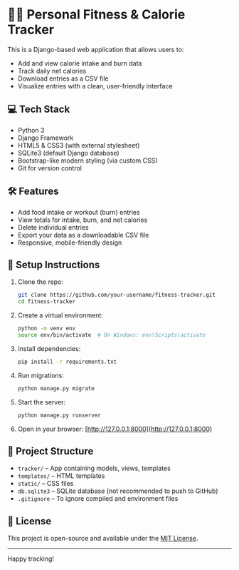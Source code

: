 # 🏃‍♀️ Personal Fitness & Calorie Tracker

This is a Django-based web application that allows users to:

- Add and view calorie intake and burn data
- Track daily net calories
- Download entries as a CSV file
- Visualize entries with a clean, user-friendly interface

## 💻 Tech Stack

- Python 3
- Django Framework
- HTML5 & CSS3 (with external stylesheet)
- SQLite3 (default Django database)
- Bootstrap-like modern styling (via custom CSS)
- Git for version control

## 🛠 Features

- Add food intake or workout (burn) entries
- View totals for intake, burn, and net calories
- Delete individual entries
- Export your data as a downloadable CSV file
- Responsive, mobile-friendly design

## 🚀 Setup Instructions

1. Clone the repo:
   ```bash
   git clone https://github.com/your-username/fitness-tracker.git
   cd fitness-tracker
   ```

2. Create a virtual environment:
   ```bash
   python -m venv env
   source env/bin/activate  # On Windows: env\Scripts\activate
   ```

3. Install dependencies:
   ```bash
   pip install -r requirements.txt
   ```

4. Run migrations:
   ```bash
   python manage.py migrate
   ```

5. Start the server:
   ```bash
   python manage.py runserver
   ```

6. Open in your browser: [http://127.0.0.1:8000](http://127.0.0.1:8000)

## 📁 Project Structure

- `tracker/` – App containing models, views, templates
- `templates/` – HTML templates
- `static/` – CSS files
- `db.sqlite3` – SQLite database (not recommended to push to GitHub)
- `.gitignore` – To ignore compiled and environment files

## 📄 License

This project is open-source and available under the [MIT License](LICENSE).

---

Happy tracking!